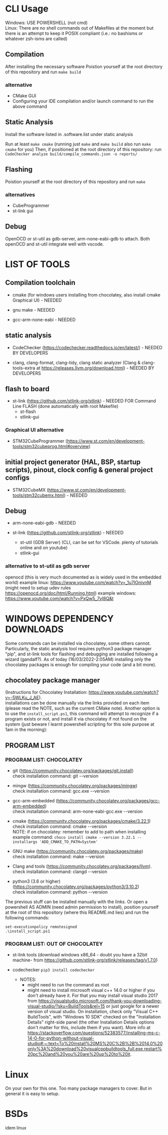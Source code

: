 # CLI Usage

Windows: USE POWERSHELL (not cmd)  
Linux: There are no shell commands out of Makefiles at the moment but there is an attempt to keep it
POSIX compliant (i.e.: no bashisms or whatever zsh-isms are called)  

## Compilation

After installing the necessary software
Poistion yourself at the root directory of this repository and run `make build`

### alternative
* CMake GUI
* Configuring your IDE compilation and/or launch command to run the above command

## Static Analysis

Install the software listed in .software.list under static analysis

Run at least `make cmake` (running just `make` and `make build` also run `make cmake` for you)
Then, if positioned at the root directory of this repository:
run `CodeChecker analyze build/compile_commands.json -o reports/`

## Flashing
Poistion yourself at the root directory of this repository and run `make`

### alternatives
* CubeProgrammer
* st-link gui

## Debug
OpenOCD or st-util as gdb-server, arm-none-eabi-gdb to attach.
Both openOCD and st-util integrate well with vscode.

# LIST OF TOOLS

## Compilation toolchain
* cmake (for windows users installing from chocolatey, also install cmake Graphical UI) - NEEDED

* gnu make - NEEDED

* gcc-arm-none-eabi - NEEDED

## static analysis
* CodeChecker (https://codechecker.readthedocs.io/en/latest/) - NEEDED BY DEVELOPERS

* clang, clang-format, clang-tidy, clang static analyzer (Clang & clang-tools-extra at https://releases.llvm.org/download.html) - NEEDED BY DEVELOPERS

## flash to board
* st-link (https://github.com/stlink-org/stlink) - NEEDED FOR Command Line FLASH (done automatically with root Makefile)
  * st-flash
  * stlink-gui

### Graphical UI alternative
* STM32CubeProgrammer (https://www.st.com/en/development-tools/stm32cubeprog.html#overview)

## initial project generator (HAL, BSP, startup scripts), pinout, clock config & general project configs
* STM32CubeMX (https://www.st.com/en/development-tools/stm32cubemx.html) - NEEDED

## Debug
* arm-none-eabi-gdb - NEEDED

* st-link (https://github.com/stlink-org/stlink) - NEEDED
  * st-util (GDB Server) (CLI, can be set for VSCode. plenty of tutorials online and on youtube)
  * stlink-gui

### alternative to st-util as gdb server
openocd (this is very much documented as is widely used in the embedded world)
  example linux: https://www.youtube.com/watch?v=_1u7IOnivnM (might need to setup udev rules https://openocd.org/doc/html/Running.html)
  example windows: https://www.youtube.com/watch?v=PxQw5_7yI8Q&t

# WINDOWS DEPENDENCY DOWNLOADS

Some commands can be installed via chocolatey, some others cannot. Particularly, the static analysis tool requires python3
package manager "pip", and st-link tools for flashing and debugging are installed following a wizard (gandalf?).
As of today (16/03/2022-2:05AM) installing only the chocolatey packages is enough for compiling your code (and a bit more).

## chocolatey package manager
(Instructions for Chocolatey Installation: https://www.youtube.com/watch?v=-5WLKu_J_AE).  
installations can be done manually via the links provided on each item (please read the NOTE,
such as the current CMake note). Another option is to use the `install_script.ps1`, this command will attempt
to recognize if a program exists or not, and install it via chocolatey if not found on the system
(just beware I learnt powershell scripting for this sole purpose at 1am in the morning):

## PROGRAM LIST

### PROGRAM LIST: CHOCOLATEY  


* git (https://community.chocolatey.org/packages/git.install)  
	check installation command: git --version

* mingw (https://community.chocolatey.org/packages/mingw)  
	check installation command: gcc.exe --version

* gcc-arm-embedded (https://community.chocolatey.org/packages/gcc-arm-embedded)  
	check installation command: arm-none-eabi-gcc.exe --version

* cmake (https://community.chocolatey.org/packages/cmake/3.22.1)  
	check installation command: cmake --version  
	NOTE: if on chocolatey: remember to add to path when installing
	example command:  `choco install cmake --version 3.22.1 --installargs 'ADD_CMAKE_TO_PATH=System'`

* GNU make (https://community.chocolatey.org/packages/make)  
	check installation command: make --version

* Clang and tools (https://community.chocolatey.org/packages/llvm).  
	check installation command: clangd --version

* python3 (3.6 or higher) (https://community.chocolatey.org/packages/python3/3.10.2)  
	check installation command: python --version  


The previous stuff can be installed manually with the links. Or open a powershell AS ADMIN (need admin permission to install),
position yourself at the root of this repository (where this README.md lies) and run the following commands:
```
set-executionpolicy remotesigned
.\install_script.ps1
```

### PROGRAM LIST: OUT OF CHOCOLATEY

* st-link tools (download windows x86_64 - doubt you have a 32bit machine- from https://github.com/stlink-org/stlink/releases/tag/v1.7.0)

* codechecker `pip3 install codechecker`
  * NOTES:
    * might need to run the command as root
    * might need to install microsoft visual c++ 14.0 or higher if you don't already have it. For that you may install
		visual studio 2017 from https://visualstudio.microsoft.com/thank-you-downloading-visual-studio/?sku=BuildTools&rel=15
		or just google for a newer version of visual studio.
		On installation, check only "Visual C++ BuildTools", with "Windows 10 SDK" checked on the "Installation Details" right-side panel
		(the other Installation Details options don't matter for this, include them if you want).
		More info at https://stackoverflow.com/questions/52383577/installing-ms-c-14-0-for-python-without-visual-studio#:~:text=To%20install%20MS%20C%2B%2B%2014.0%20only%3A%20download%20visualcppbuildtools_full.exe,restart%20pc%20and%20you%20are%20up%20to%20it.

# Linux

On your own for this one. Too many package managers to cover. But in general it is
easy to setup.

# BSDs

idem linux
